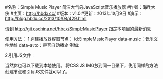 #名称：Simple Music Player 简洁大气的JavaScript音乐播放器
#作者：海兵大侠
#主页：http://hbdx.cc/
#版本：v1.0
#更新：2013年10月9日
#演示：http://blog.hbdx.cc/2013/10/08/429.html

请到 http://git.oschina.net/hbdx/SimpleMusicPlayer 跟踪本项目的最新消息

使用方法：
1.创建播放器容器节点：
id:SimpleMusicPlayer
data-music：音乐文件地址
data-auto：是否自动播放
例如:<div id="SimpleMusicPlayer" data-music="http://hbdx.cc/zhuimengren.mp3" data-auto="TRUE"></div>

2.引用JS文件：<script type="text/javascript" src="http://hbdx.cc/js/audio.js"></script>

当然你也可以下载到本地使用。
将CSS JS IMG放到同一目录下，使用同样的方法创建节点和引用JS文件就可以了。
